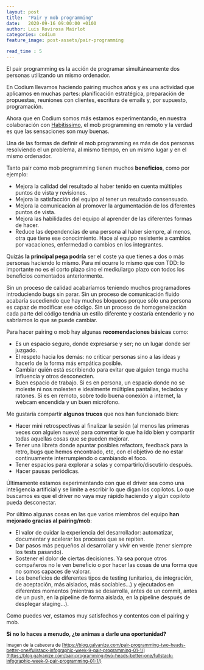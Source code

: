 ```yaml
---
layout: post
title:  "Pair y mob programming"
date:   2020-09-16 09:00:00 +0100
author: Luis Rovirosa Mairlot
categories: codium
feature_image: post-assets/pair-programming

read_time : 5
---
```

 
El pair programming es la acción de programar simultáneamente dos personas utilizando un mismo ordenador.

En Codium llevamos haciendo pairing muchos años y es una actividad que aplicamos en muchas partes: planificación estratégica, preparación de propuestas, reuniones con clientes, escritura de emails y, por supuesto, programación.

Ahora que en Codium somos más estamos experimentando, en nuestra colaboración con [Habitissimo](https://www.habitissimo.es), el mob programming en remoto y la verdad es que las sensaciones son muy buenas.

Una de las formas de definir el mob programming es más de dos personas resolviendo el un problema, al mismo tiempo, en un mismo lugar y en el mismo ordenador.

Tanto pair como mob programming tienen muchos **beneficios**, como por ejemplo:
- Mejora la calidad del resultado al haber tenido en cuenta múltiples puntos de vista y revisiones.
- Mejora la satisfacción del equipo al tener un resultado consensuado.
- Mejora la comunicación al promover la argumentación de los diferentes puntos de vista.
- Mejora las habilidades del equipo al aprender de las diferentes formas de hacer.
- Reduce las dependencias de una persona al haber siempre, al menos, otra que tiene ese conocimiento. Hace al equipo resistente a cambios por vacaciones, enfermedad o cambios en los integrantes.

Quizás **la principal pega podría** ser el coste ya que tienes a dos o más personas haciendo lo mismo. Para mí ocurre lo mismo que con TDD: lo importante no es el corto plazo sino el medio/largo plazo con todos los beneficios comentados anteriormente.

Sin un proceso de calidad acabaríamos teniendo muchos programadores introduciendo bugs sin parar. Sin un proceso de comunicación fluido acabaría sucediendo que hay muchos bloqueos porque sólo una persona es capaz de modificar ese código. Sin un proceso de homogeneización cada parte del código tendría un estilo diferente y costaría entenderlo y no sabríamos lo que se puede cambiar.

Para hacer pairing o mob hay algunas **recomendaciones básicas** como:
- Es un espacio seguro, donde expresarse y ser; no un lugar donde ser juzgado.
- El respeto hacia los demás: no criticar personas sino a las ideas y hacerlo de la forma más empática posible. 
- Cambiar quién está escribiendo para evitar que alguien tenga mucha influencia y otros desconecten.
- Buen espacio de trabajo. Si es en persona, un espacio donde no se moleste ni nos molesten e idealmente múltiples pantallas, teclados y ratones. Si es en remoto, sobre todo buena conexión a internet, la webcam encendida y un buen micrófono.

Me gustaría compartir **algunos trucos** que nos han funcionado bien:
- Hacer mini retrospectivas al finalizar la sesión (al menos las primeras veces con alguien nuevo) para comentar lo que ha ido bien y compartir todas aquellas cosas que se pueden mejorar.
- Tener una libreta donde apuntar posibles refactors, feedback para la retro, bugs que hemos encontrado, etc, con el objetivo de no estar continuamente interrumpiendo o cambiando el foco.
- Tener espacios para explorar a solas y compartirlo/discutirlo después.
- Hacer pausas periódicas.

Últimamente estamos experimentando con que el driver sea como una inteligencia artificial y se limite a escribir lo que digan los copilotos. Lo que buscamos es que el driver no vaya muy rápido haciendo y algún copiloto pueda desconectar.

Por último algunas cosas en las que varios miembros del equipo **han mejorado gracias al pairing/mob**:
- El valor de cuidar la experiencia del desarrollador: automatizar, documentar y acelerar los procesos que se repiten.
- Dar pasos más pequeños al desarrollar y vivir en verde (tener siempre los tests pasando).
- Sostener el dolor de ciertas decisiones. Ya sea porque otros compañeros no le ven beneficio o por hacer las cosas de una forma que no somos capaces de valorar.
- Los beneficios de diferentes tipos de testing (unitarios, de integración, de aceptación, más aislados, más sociables...) y ejecutados en diferentes momentos (mientras se desarrolla, antes de un commit, antes de un push, en la pipeline de forma aislada, en la pipeline después de desplegar staging…).

Como puedes ver, estamos muy satisfechos y contentos con el pairing y mob.

**Si no lo haces a menudo, ¿te animas a darle una oportunidad?**

<small>Imagen de la cabecera de [https://blog.galvanize.com/pair-programming-two-heads-better-one/fullstack-infographic-week-9-pair-programming-01-1/](https://blog.galvanize.com/pair-programming-two-heads-better-one/fullstack-infographic-week-9-pair-programming-01-1/)<small>
